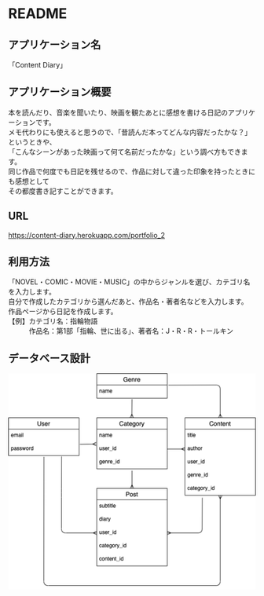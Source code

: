 # README
## アプリケーション名
「Content Diary」  
## アプリケーション概要
本を読んだり、音楽を聞いたり、映画を観たあとに感想を書ける日記のアプリケーションです。  
メモ代わりにも使えると思うので、「昔読んだ本ってどんな内容だったかな？」というときや、  
「こんなシーンがあった映画って何て名前だったかな」という調べ方もできます。  
同じ作品で何度でも日記を残せるので、作品に対して違った印象を持ったときにも感想として  
その都度書き記すことができます。  
## URL
https://content-diary.herokuapp.com/portfolio_2
## 利用方法
「NOVEL・COMIC・MOVIE・MUSIC」の中からジャンルを選び、カテゴリ名を入力します。  
自分で作成したカテゴリから選んだあと、作品名・著者名などを入力します。  
作品ページから日記を作成します。  
【例】カテゴリ名：指輪物語  
　　　作品名：第1部「指輪、世に出る」、著者名：J・R・R・トールキン  
## データベース設計
![Image](/ER.png)
